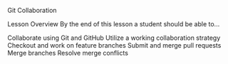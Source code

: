 Git Collaboration

Lesson Overview
By the end of this lesson a student should be able to...

Collaborate using Git and GitHub
Utilize a working collaboration strategy
Checkout and work on feature branches
Submit and merge pull requests
Merge branches
Resolve merge conflicts